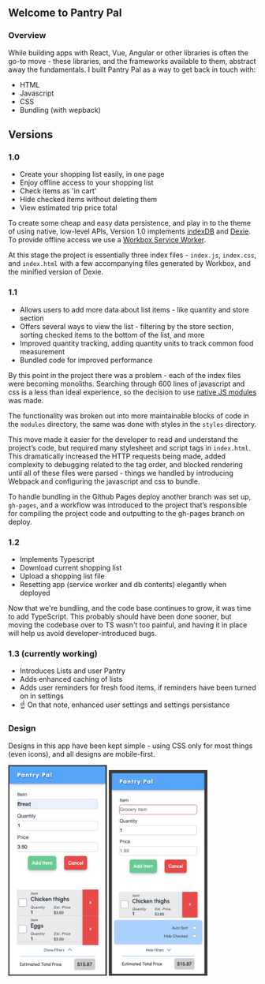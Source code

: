 ## Welcome to Pantry Pal

### Overview

While building apps with React, Vue, Angular or other libraries is often the go-to move - these libraries, and the frameworks available to them, abstract away the fundamentals. I built Pantry Pal as a way to get back in touch with:

- HTML
- Javascript
- CSS
- Bundling (with wepback)

## Versions

### 1.0

- Create your shopping list easily, in one page
- Enjoy offline access to your shopping list
- Check items as 'in cart'
- Hide checked items without deleting them
- View estimated trip price total

To create some cheap and easy data persistence, and play in to the theme of using native, low-level APIs, Version 1.0 implements [indexDB](https://developer.mozilla.org/en-US/docs/Web/API/IndexedDB_API) and [Dexie](https://dexie.org/docs/). To provide offline access we use a [Workbox Service Worker](https://developer.chrome.com/docs/workbox).

At this stage the project is essentially three index files - `index.js`, `index.css`, and `index.html` with a few accompanying files generated by Workbox, and the minified version of Dexie.

### 1.1

- Allows users to add more data about list items - like quantity and store section
- Offers several ways to view the list - filtering by the store section, sorting checked items to the bottom of the list, and more
- Improved quantity tracking, adding quantity units to track common food measurement
- Bundled code for improved performance

By this point in the project there was a problem - each of the index files were becoming monoliths. Searching through 600 lines of javascript and css is a less than ideal experience, so the decision to use [native JS modules](https://developer.mozilla.org/en-US/docs/Web/JavaScript/Guide/Modules) was made.

The functionality was broken out into more maintainable blocks of code in the `modules` directory, the same was done with styles in the `styles` directory.

This move made it easier for the developer to read and understand the project’s code, but required many stylesheet and script tags in `index.html`. This dramatically increased the HTTP requests being made, added complexity to debugging related to the tag order, and blocked rendering until all of these files were parsed - things we handled by introducing Webpack and configuring the javascript and css to bundle.

To handle bundling in the Github Pages deploy another branch was set up, `gh-pages`, and a workflow was introduced to the project that’s responsible for compiling the project code and outputting to the gh-pages branch on deploy.

### 1.2

- Implements Typescript
- Download current shopping list
- Upload a shopping list file
- Resetting app (service worker and db contents) elegantly when deployed

Now that we're bundling, and the code base continues to grow, it was time to add TypeScript. This probably should have been done sooner, but moving the codebase over to TS wasn't too painful, and having it in place will help us avoid developer-introduced bugs.

### 1.3 (currently working)

- Introduces Lists and user Pantry
- Adds enhanced caching of lists
- Adds user reminders for fresh food items, if reminders have been turned on in settings
- ☝️ On that note, enhanced user settings and settings persistance

### Design

Designs in this app have been kept simple - using CSS only for most things (even icons), and all designs are mobile-first.

<img src="./assets/version-1-screenshot.png" alt="mobile screenshot" style="width: 200px; height: auto;">
<img src="./assets/version-1-screenshot-2.png" alt="mobile screenshot" style="width: 200px; height: auto;">
